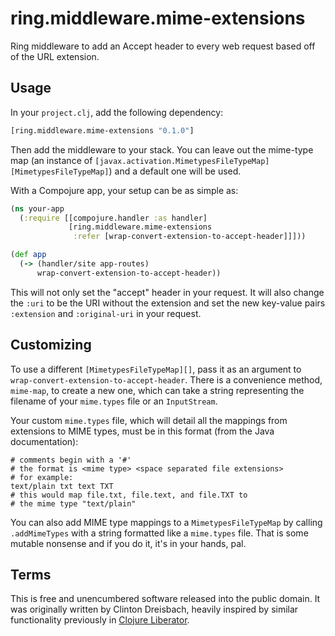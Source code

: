 # ring.middleware.mime-extensions

Ring middleware to add an Accept header to every web request based off
of the URL extension.

## Usage

In your `project.clj`, add the following dependency:

```clj
[ring.middleware.mime-extensions "0.1.0"]
```

Then add the middleware to your stack. You can leave out the mime-type
map (an instance of
`[javax.activation.MimetypesFileTypeMap][MimetypesFileTypeMap]`) and a
default one will be used.

With a Compojure app, your setup can be as simple as:

```clj
(ns your-app
  (:require [[compojure.handler :as handler]
             [ring.middleware.mime-extensions 
              :refer [wrap-convert-extension-to-accept-header]]]))

(def app
  (-> (handler/site app-routes)
      wrap-convert-extension-to-accept-header))
```

This will not only set the "accept" header in your request. It will
also change the `:uri` to be the URI without the extension and set the
new key-value pairs `:extension` and `:original-uri` in your request.

## Customizing

To use a different `[MimetypesFileTypeMap][]`, pass it as an argument
to `wrap-convert-extension-to-accept-header`. There is a convenience
method, `mime-map`, to create a new one, which can take a string
representing the filename of your `mime.types` file or an
`InputStream`.

Your custom `mime.types` file, which will detail all the mappings from
extensions to MIME types, must be in this format (from the Java
documentation):

```
# comments begin with a '#'
# the format is <mime type> <space separated file extensions>
# for example:
text/plain txt text TXT
# this would map file.txt, file.text, and file.TXT to
# the mime type "text/plain"
```

You can also add MIME type mappings to a `MimetypesFileTypeMap` by
calling `.addMimeTypes` with a string formatted like a `mime.types`
file. That is some mutable nonsense and if you do it, it's in your
hands, pal.


## Terms

This is free and unencumbered software released into the public
domain. It was originally written by Clinton Dreisbach, heavily
inspired by similar functionality previously in
[Clojure Liberator][Liberator].

[MimetypesFileTypeMap]: http://docs.oracle.com/javase/7/docs/api/javax/activation/MimetypesFileTypeMap.html
[Liberator]: http://clojure-liberator.github.com/
